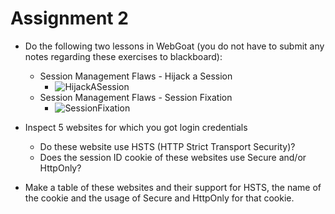 # Assignment 2

* Do the following two lessons in WebGoat (you do not have to submit any notes regarding these exercises to blackboard):

	* Session Management Flaws - Hijack a Session
		* ![HijackASession](img/encoding.PNG)
	* Session Management Flaws - Session Fixation
		* ![SessionFixation](img/encoding.PNG)

* Inspect 5 websites for which you got login credentials
	* Do these website use HSTS (HTTP Strict Transport Security)?
	* Does the session ID cookie of these websites use Secure and/or HttpOnly?

* Make a table of these websites and their support for HSTS, the name of the cookie and the usage of Secure and HttpOnly for that cookie.




	